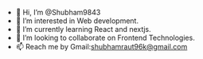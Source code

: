 - 👋 Hi, I’m @Shubham9843
- 👀 I’m interested in Web development.
- 🌱 I’m currently learning React and nextjs.
- 💞️ I’m looking to collaborate on Frontend Technologies.
- 📫 Reach me by Gmail:shubhamraut96k@gmail.com

<!---
Shubham9843/Shubham9843 is a ✨ special ✨ repository because its `README.md` (this file) appears on your GitHub profile.
You can click the Preview link to take a look at your changes.
--->
